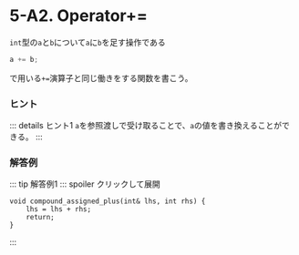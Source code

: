 # 5-A2. Operator+=

`int`型の`a`と`b`について`a`に`b`を足す操作である

```cpp
a += b;
```

で用いる`+=`演算子と同じ働きをする関数を書こう。

### ヒント

::: details ヒント1
`a`を参照渡しで受け取ることで、`a`の値を書き換えることができる。
:::

### 解答例

::: tip 解答例1
::: spoiler クリックして展開
```cpp:line-numbers
void compound_assigned_plus(int& lhs, int rhs) {
    lhs = lhs + rhs;
    return;
}
```
:::
